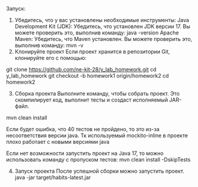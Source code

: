 Запуск:
1. Убедитесь, что у вас установлены необходимые инструменты:
Java Development Kit (JDK): Убедитесь, что установлен JDK версии 17. Вы можете проверить это, выполнив команду:
java -version
Apache Maven: Убедитесь, что Maven установлен. Вы можете проверить это, выполнив команду:
mvn -v
2. Клонируйте проект
Если проект хранится в репозитории Git, клонируйте его с помощью:

git clone https://github.com/ne-kit-28/y_lab_homework.git
cd y_lab_homework
git checkout -b homework1 origin/homework2
cd homework2

3. Сборка проекта
Выполните команду, чтобы собрать проект. Это скомпилирует код, выполнит тесты и создаст исполняемый JAR-файл.

mvn clean install

Если будет ошибка, что 40 тестов не пройдено, то это из-за несоответствия версии java. Тк используемый mockito-inline в проекте плохо работает с новыми версиями java

Если нет возможности запустить проект на Java 17, то можно использовать команду с пропуском тестов:
mvn clean install -DskipTests

4. Запуск проекта
После успешной сборки можно запустить проект.
java -jar target/habits-latest.jar
